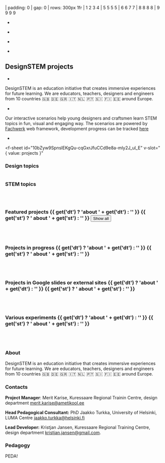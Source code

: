 | padding: 0
| gap: 0
| rows: 300px 1fr
| 1 2 3 4
| 5 5 5 5
| 6 6 7 7
| 8 8 8 8
| 9 9 9 9

<f-image2 src="https://designstem.github.io/slides/haridusfond/images/1.jpg" />

-

<f-image2 src="https://designstem.github.io/slides/haridusfond/images/5.jpg" />

-

<f-image2 src="https://designstem.github.io/slides/haridusfond/images/4.jpg" />

-

<f-image2 src="https://designstem.github.io/slides/haridusfond/images/6.jpg" />

-

<section style="padding: var(--base7) var(--base3) 0 var(--base3)">

# DesignSTEM projects

</section>

-

<section>

DesignSTEM is an education initiative that creates immersive experiences for future learning. We are educators, teachers, designers and engineers from 10 countries 🇬🇧 🇩🇪 🇬🇷 🇮🇹 🇳🇱 🇵🇹 🇸🇮 🇫🇮 🇪🇪 around Europe.

</section>

-

<section>

Our interactive scenarios help young designers and craftsmen learn STEM topics in fun, visual and engaging way. The scenarios are powered by <a href="https://designstem.github.io/fachwerk">Fachwerk</a> web framework, development progress can be tracked <a href="https://designstem.github.io/homepage">here</a>

</section>

-

<section>

<f-sheet
  id="10bZyw9SpnslEKgQu-cqGxrJfuCCd9e8a-mly2J_ul_E"
  v-slot="{ value: projects }"
>
<!--f-fetch
  type="json"
  src="./feed.json"
  v-slot="{ value: projects }"
-->
<div>

<div class="grid" style="--cols: 1fr 1fr">
  <div>
  <h3>Design topics</h3>
  <div style="display: flex; flex-wrap: wrap;">
    <f-tag v-for="t in unique(flatten(projects.filter(p => ['featured','progress','experiment','preparation'].indexOf(p.type) !== -1).map(p => p.designtags.split(',').map(t => t.trim())))).filter(t => t)" v-html="t" style="cursor: pointer" v-on:click.native="set('dt', t == get('dt') ? '' : t)" />
  </div>
  </div>
<div>
  <h3>STEM topics</h3>
  <div style="display: flex; flex-wrap: wrap;">
    <f-tag v-for="t in unique(flatten(projects.filter(p => ['featured','progress','experiment','preparation'].indexOf(p.type) !== -1).map(p => p.stemtags.split(',').map(t => t.trim())))).filter(t => t)" v-html="t" style="cursor: pointer; background: var(--lightblue)" v-on:click.native="set('st', t == get('st') ? '' : t)" />
  </div>
  </div>
</div>

<p /><br>

### Featured projects {{ get('dt') ? 'about ' + get('dt') : '' }} {{ get('st') ? ' about ' + get('st') : '' }} <button v-if="get('dt') || get('st')" v-on:click="set('dt',''); set('st','')">Show all</button>

<div class="grid" style="--cols: 1fr 1fr 1fr 1fr">
  <f-fade
    v-for="(project,i) in projects.filter(p => p.type == 'featured').filter(p => get('dt','') ? p.designtags.includes(get('dt','')) : true).filter(p => get('st','') ? p.stemtags.includes(get('st','')) : true)"
    :key="i"
  >
  <f-project-card
    :project="project"
    status="feature"
  />
  </f-fade>
</div>

<br><br>

### Projects in progress {{ get('dt') ? 'about ' + get('dt') : '' }} {{ get('st') ? ' about ' + get('st') : '' }} 
<div class="grid" style="--cols: 1fr 1fr 1fr 1fr">
  <f-project-card
    v-for="(project,i) in projects.filter(p => p.type == 'progress').filter(p => get('dt','') ? p.designtags.includes(get('dt','')) : true).filter(p => get('st','') ? p.stemtags.includes(get('st','')) : true)"
    :key="i"
    :project="project"
    status="progress"
  />
</div>

<br><br>

### Projects in Google slides or external sites {{ get('dt') ? 'about ' + get('dt') : '' }} {{ get('st') ? ' about ' + get('st') : '' }} 
<div class="grid" style="--cols: 1fr 1fr 1fr 1fr">
  <f-project-card
    v-for="(project,i) in projects.filter(p => p.type == 'preparation').filter(p => get('dt','') ? p.designtags.includes(get('dt','')) : true).filter(p => get('st','') ? p.stemtags.includes(get('st','')) : true)"
    :key="i"
    :project="project"
    status="preparation"
  />
</div>

<br><br>

### Various experiments {{ get('dt') ? 'about ' + get('dt') : '' }} {{ get('st') ? ' about ' + get('st') : '' }} 

<div class="grid" style="--cols: 1fr 1fr 1fr 1fr">
  <f-project-card
    v-for="(project,i) in projects.filter(p => p.type == 'experiment').filter(p => get('dt','') ? p.designtags.includes(get('dt','')) : true).filter(p => get('st','') ? p.stemtags.includes(get('st','')) : true)"
    :key="i"
    :project="project"
    status="experiment"
  />
</div>

<br><br>

</div>
<!--/f-fetch-->
</f-sheet>

</section>

<section>


<a id="about">
  <h3>About</h3>
</a>

<p />

DesignSTEM is an education initiative that creates immersive experiences for future learning. We are educators, teachers, designers and engineers from 10 countries 🇬🇧 🇩🇪 🇬🇷 🇮🇹 🇳🇱 🇵🇹 🇸🇮 🇫🇮 🇪🇪 around Europe.

</section>

<section>

<a id="contacts">
  <h3>Contacts</h3>
</a>

<p />

**Project Manager**: Merit Karise, Kuressaare Regional Trainin Centre, design department merit.karise@ametikool.ee

**Head Pedagogical Consultant:** PhD Jaakko Turkka, University of Helsinki, LUMA Centre jaakko.turkka@helsinki.fi

**Lead Developer:** Kristjan Jansen, Kuressaare Regional Training Centre, design department kristjan.jansen@gmail.com.

</section>

<section>

<a id="pedagogy">
  <h3>Pedagogy</h3>
</a>

PEDA!

</section>

<f-footer />
